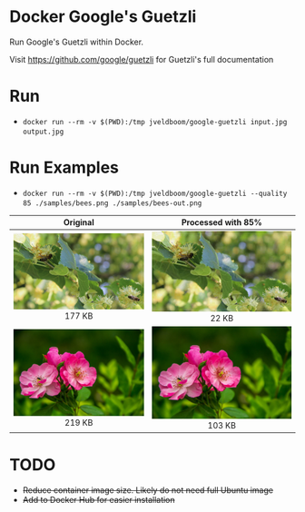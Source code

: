 # Docker Google's Guetzli 
Run Google's Guetzli within Docker. 

Visit https://github.com/google/guetzli for Guetzli's full documentation

# Run
- `docker run --rm -v $(PWD):/tmp jveldboom/google-guetzli input.jpg output.jpg`

# Run Examples
- `docker run --rm -v $(PWD):/tmp jveldboom/google-guetzli --quality 85 ./samples/bees.png ./samples/bees-out.png`

Original | Processed with 85%
:------------: | :-------------:
![Original](./samples/bees.png)<br>177 KB | ![Original](./samples/bees-out.png)<br> 22 KB
![Original](./samples/rose.jpg)<br>219 KB  | ![Original](./samples/rose-out.png)<br> 103 KB

# TODO
- <strike>Reduce container image size. Likely do not need full Ubuntu image</strike>
- <strike>Add to Docker Hub for easier installation</strike>